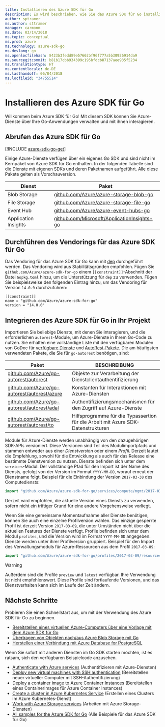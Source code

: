 ```yaml
---
title: Installieren des Azure SDK für Go
description: Es wird beschrieben, wie Sie das Azure SDK für Go installieren und konfigurieren und das Vendoring dafür durchführen.
author: sptramer
ms.author: sttramer
manager: carmonm
ms.date: 03/14/2018
ms.topic: conceptual
ms.prod: azure
ms.technology: azure-sdk-go
ms.devlang: go
ms.openlocfilehash: 8423b3fedd89e57662bf96f777a5b30926914da9
ms.sourcegitcommit: b81b17cbb934399c195bfdcb87137aee935f5234
ms.translationtype: HT
ms.contentlocale: de-DE
ms.lasthandoff: 06/04/2018
ms.locfileid: "34755514"
---
```

# <a name="install-the-azure-sdk-for-go"></a>Installieren des Azure SDK für Go

Willkommen beim Azure SDK für Go! Mit diesem SDK können Sie Azure-Dienste über Ihre Go-Anwendungen verwalten und mit ihnen interagieren.

## <a name="get-the-azure-sdk-for-go"></a>Abrufen des Azure SDK für Go

[!INCLUDE [azure-sdk-go-get](includes/azure-sdk-go-get.md)]

Einige Azure-Dienste verfügen über ein eigenes Go SDK und sind nicht im Kernpaket von Azure SDK für Go enthalten. In der folgenden Tabelle sind die Dienste mit eigenen SDKs und deren Paketnamen aufgeführt. Alle diese Pakete gelten als Vorschauversion.

| Dienst | Paket |
|---------|---------|
| Blob Storage | [github.com/Azure/azure-storage-blob-go](https://github.com/Azure/azure-storage-blob-go) |
| File Storage | [github.com/Azure/azure-storage-file-go](https://github.com/Azure/azure-storage-file-go) |
| Event Hub | [github.com/Azure/azure-event-hubs-go](https://github.com/Azure/azure-event-hubs-go) |
| Application Insights | [github.com/Microsoft/ApplicationInsights-go](https://github.com/Microsoft/ApplicationInsights-go) |

## <a name="vendor-the-azure-sdk-for-go"></a>Durchführen des Vendorings für das Azure SDK für Go

Das Vendoring für das Azure SDK für Go kann mit [dep](https://github.com/golang/dep) durchgeführt werden. Das Vendoring wird aus Stabilitätsgründen empfohlen. Fügen Sie `github.com/Azure/azure-sdk-for-go` einem `[[constraint]]`-Abschnitt der Datei `Gopkg.toml` hinzu, um die Unterstützung für `dep` zu verwenden. Fügen Sie beispielsweise den folgenden Eintrag hinzu, um das Vendoring für Version `14.0.0` durchzuführen:

```
[[constraint]]
name = "github.com/Azure/azure-sdk-for-go"
version = "14.0.0"
```

## <a name="include-the-azure-sdk-for-go-in-your-project"></a>Integrieren des Azure SDK für Go in Ihr Projekt

Importieren Sie beliebige Dienste, mit denen Sie interagieren, und die erforderlichen `autorest`-Module, um Azure-Dienste in Ihrem Go-Code zu nutzen.
Sie erhalten eine vollständige Liste mit den verfügbaren Modulen von GoDoc für [verfügbare Dienste](https://godoc.org/github.com/Azure/azure-sdk-for-go) und [AutoRest-Pakete](https://godoc.org/github.com/Azure/go-autorest). Die am häufigsten verwendeten Pakete, die Sie für `go-autorest` benötigen, sind:

| Paket | BESCHREIBUNG |
|---------|-------------|
| [github.com/Azure/go-autorest/autorest][autorest] | Objekte zur Verarbeitung der Dienstclientauthentifizierung |
| [github.com/Azure/go-autorest/autorest/azure][autorest/azure] | Konstanten für Interaktionen mit Azure-Diensten |
| [github.com/Azure/go-autorest/autorest/adal][autorest/adal] | Authentifizierungsmechanismen für den Zugriff auf Azure-Dienste |
| [github.com/Azure/go-autorest/autorest/to][autorest/to] | Hilfsprogramme für die Typassertion für die Arbeit mit Azure SDK-Datenstrukturen |

[autorest]: https://godoc.org/github.com/Azure/go-autorest/autorest
[autorest/azure]: https://godoc.org/github.com/Azure/go-autorest/autorest/azure
[autorest/adal]: https://godoc.org/github.com/Azure/go-autorest/autorest/adal
[autorest/to]: https://godoc.org/github.com/Azure/go-autorest/autorest/to

Module für Azure-Dienste werden unabhängig von den dazugehörigen SDK-APIs versioniert. Diese Versionen sind Teil des Modulimportpfads und stammen entweder aus einer _Dienstversion_ oder einem _Profil_. Derzeit lautet die Empfehlung, sowohl für die Entwicklung als auch für das Release eine bestimmte Dienstversion zu nutzen. Dienste befinden sich unter dem `services`-Modul. Der vollständige Pfad für den Import ist der Name des Diensts, gefolgt von der Version im Format `YYYY-MM-DD`, worauf erneut der Dienstname folgt. Beispiel für die Einbindung der Version `2017-03-30` des Computediensts:

```go
import "github.com/Azure/azure-sdk-for-go/services/compute/mgmt/2017-03-30/compute"
```

Derzeit wird empfohlen, die aktuelle Version eines Diensts zu verwenden, sofern nicht ein triftiger Grund für eine andere Vorgehensweise vorliegt.

Wenn Sie eine gemeinsame Momentaufnahme aller Dienste benötigen, können Sie auch eine einzelne Profilversion wählen. Das einzige gesperrte Profil ist derzeit Version `2017-03-09`, die unter Umständen nicht über die aktuellen Features der Dienste verfügt. Profile befinden sich unter dem Modul `profiles`, und die Version wird im Format `YYYY-MM-DD` angegeben. Dienste werden unter ihrer Profilversion gruppiert. Beispiel für den Import des Verwaltungsmoduls für Azure-Ressourcen aus dem Profil `2017-03-09`:

```go
import "github.com/Azure/azure-sdk-for-go/profiles/2017-03-09/resources/mgmt/resources"
```

> [!WARNING]
> Außerdem sind die Profile `preview` und `latest` verfügbar. Ihre Verwendung ist nicht empfehlenswert. Diese Profile sind fortlaufende Versionen, und das Dienstverhalten kann sich im Laufe der Zeit ändern.

## <a name="next-steps"></a>Nächste Schritte

Probieren Sie einen Schnellstart aus, um mit der Verwendung des Azure SDK für Go zu beginnen.

* [Bereitstellen eines virtuellen Azure-Computers über eine Vorlage mit dem Azure SDK für Go](azure-sdk-go-qs-vm.md)
* [Übertragen von Objekten nach/aus Azure Blob Storage mit Go](/azure/storage/blobs/storage-quickstart-blobs-go?toc=%2fgo%2fazure%2ftoc.json)
* [Herstellen einer Verbindung mit Azure Database for PostgreSQL](/azure/postgresql/connect-go?toc=%2fgo%2fazure%2ftoc.json)

Wenn Sie sofort mit anderen Diensten im Go SDK starten möchten, ist es ratsam, sich den verfügbaren Beispielcode anzusehen.

* [Authenticate with Azure services](https://github.com/Azure-Samples/azure-sdk-for-go-samples/tree/master/iam) (Authentifizieren mit Azure-Diensten)
* [Deploy new virtual machines with SSH authentication](https://github.com/Azure-Samples/azure-sdk-for-go-samples/tree/master/compute) (Bereitstellen neuer virtueller Computer mit SSH-Authentifizierung)
* [Deploy a container image to Azure Container Instances](https://github.com/Azure-Samples/azure-sdk-for-go-samples/tree/master/containerinstance) (Bereitstellen eines Containerimages für Azure Container Instances)
* [Create a cluster in Azure Kubernetes Service](https://github.com/Azure-Samples/azure-sdk-for-go-samples/tree/master/containerservice) (Erstellen eines Clusters im Azure Kubernetes-Dienst)
* [Work with Azure Storage services](https://github.com/Azure-Samples/azure-sdk-for-go-samples/tree/master/storage) (Arbeiten mit Azure Storage-Diensten)
* [All samples for the Azure SDK for Go](https://github.com/azure-samples/azure-sdk-for-go-samples) (Alle Beispiele für das Azure SDK für Go)
